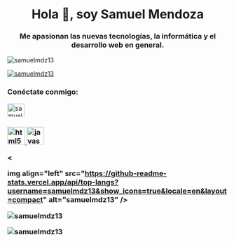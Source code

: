 <h1 align="center">Hola 👋, soy Samuel Mendoza</h1>
<h3 align="center">Me apasionan las nuevas tecnologías, la informática y el desarrollo web en general.</h3>

<p align= "izquierda"> <img src="https://komarev.com/ghpvc/?username=samuelmdz13&label=Profile%20views&color=0e75b6&style=flat" alt="samuelmdz13" /> </p>

<p align="izquierda" > <a href="https://github.com/ryo-ma/github-profile-trofeo"><img src="https://github-perfil-trofeo.vercel.app/?username=samuelmdz13" alt ="samuelmdz13" /></a> </p>

<h3 align="left">Conéctate conmigo:</h3>
<p align="left">
<a href="https://fb.com/samuel andres mendoza" target="blank"><img align="center" src="https://raw.githubusercontent.com/rahuldkjain/github-profile-readme -generator/master/src/images/icons/Social/facebook.svg" alt="samuel andres mendoza" height="30" width="40" /></a> </p> <h3 align="
left

" ">Idiomas y Herramientas:</h3>
<p align="left"> <a href="https://www.w3.org/html/" target="_blank" rel="noreferrer"> <img src="https://raw.githubusercontent. com/devicons/devicon/master/icons/html5/html5-original-wordmark.svg" alt="html5" width="40" height="40"/> </a> <a href="https:// developer.mozilla.org/en-US/docs/Web/JavaScript" target="_blank" rel="noreferrer"> <img src="https://raw.githubusercontent.com/devicons/devicon/master/icons/ javascript/javascript-original.svg" alt="javascript" width="40" height="40"/> </a> </p> <p><

img align="left" src="https://github-readme-stats.vercel.app/api/top-langs?username=samuelmdz13&show_icons=true&locale=en&layout=compact" alt="samuelmdz13" /></p>

<p> <img align="center" src="https://github-readme-stats.vercel.app/api?username=samuelmdz13&show_icons=true&locale=en" alt="samuelmdz13" /></p>

<p><img align="center" src="https://github-readme-streak-stats.herokuapp.com/?user=samuelmdz13&" alt="samuelmdz13" /></p>
